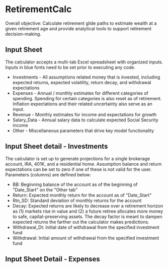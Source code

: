 # RetirementCalc
Overall objective: Calculate retirement glide paths to estimate wealth at a given retirement age and provide analytical tools to support retirement decision-making.

## Input Sheet
The calculator accepts a multi-tab Excel spreadsheet with organized inputs. Inputs in blue fonts need to be set prior to executing any code.
* Investments - All assumptions related money that is invested, including expected returns, expected volatility, return decay, and withdrawal expectations
* Expenses - Annual / monthly estimates for different categories of spending. Spending for certain categories is also reset as of retirement. Inflation expectations and their related uncertainty also serve as an input.
* Revenue - Monthly estimates for income and expectations for growth
* Salary_Data - Annual salary data to calculate expected Social Security income
* Other - Miscellaneous parameters that drive key model functionality

## Input Sheet detail - Investments
The calculator is set up to generate projections for a single brokerage account, IRA, 401K, and a residential home. Assumption balance and return expectations can be set to zero if one of these is not valid for the user. Parameters (columns) are defined below:
* BB: Beginning balance of the account as of the beginning of "Date_Start" on the "Other tab"
* Return: Expected monthly return for the account as of "Date_Start"
* Rtn_SD: Standard deviation of monthly returns for the account
* Decay: Expected returns are likely to decrease over a retirement horizon as (1) markets rise in value and (2) a future retiree allocates more money to safe, capital-preserving assets. The decay factor is meant to dampen expected returns the farther out the calculator makes predictions.
* Withdrawal_Dt: Initial date of withdrawal from the specified investment fund
* Withdrawal: Initial amount of withdrawal from the specified investment fund

## Input Sheet Detail - Expenses
